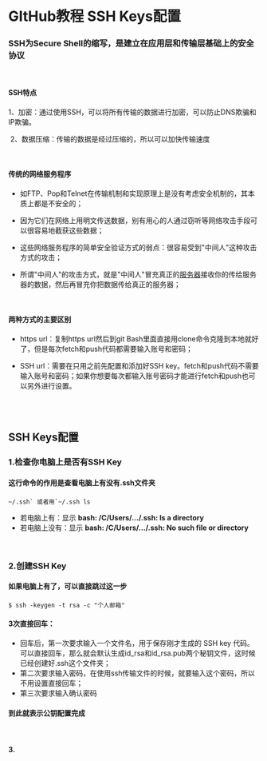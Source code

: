 # GItHub教程 SSH Keys配置

### SSH为Secure Shell的缩写，是建立在应用层和传输层基础上的安全协议  

<br>

#### SSH特点

​    1、加密：通过使用SSH，可以将所有传输的数据进行加密，可以防止DNS欺骗和IP欺骗。

​	2、数据压缩：传输的数据是经过压缩的，所以可以加快传输速度  

<br>

#### 传统的网络服务程序

- 如FTP、Pop和Telnet在传输机制和实现原理上是没有考虑安全机制的，其本质上都是不安全的；

- 因为它们在网络上用明文传送数据，别有用心的人通过窃听等网络攻击手段可以很容易地截获这些数据；
- 这些网络服务程序的简单安全验证方式的弱点：很容易受到"中间人"这种攻击方式的攻击；
- 所谓"中间人"的攻击方式，就是"中间人"冒充真正的[服务器](https://baike.baidu.com/item/服务器)接收你的传给服务器的数据，然后再冒充你把数据传给真正的服务器；

<br>

#### **两种方式的主要区别**

- https url：复制https url然后到git Bash里面直接用clone命令克隆到本地就好了，但是每次fetch和push代码都需要输入账号和密码；

- SSH url：需要在只用之前先配置和添加好SSH key。fetch和push代码不需要输入账号和密码；如果你想要每次都输入账号密码才能进行fetch和push也可以另外进行设置。


<br>

<br>

## SSH Keys配置

### 1.检查你电脑上是否有SSH Key

#### 这行命令的作用是查看电脑上有没有.ssh文件夹

```
~/.ssh` 或者用`~/.ssh ls
```

- 若电脑上有：显示 **bash: /C/Users/…/.ssh: Is a directory**
- 若电脑上没有：显示 **bash: /C/Users/…/.ssh: No such file or directory**

<br>

### 2.创建SSH Key

#### 如果电脑上有了，可以直接跳过这一步

```
$ ssh -keygen -t rsa -c "个人邮箱"
```

#### 3次直接回车：

- 回车后，第一次要求输入一个文件名，用于保存刚才生成的 SSH key 代码。可以直接回车，那么就会默认生成id_rsa和id_rsa.pub两个秘钥文件，这时候已经创建好.ssh这个文件夹；
- 第二次要求输入密码，在使用ssh传输文件的时候，就要输入这个密码，所以不用设置直接回车；
- 第三次要求输入确认密码

#### 到此就表示公钥配置完成

<br>

#### 3.